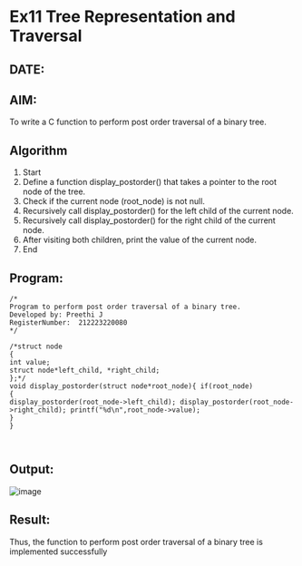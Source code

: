 # Ex11 Tree Representation and Traversal
## DATE:
## AIM:
To write a C function to perform post order traversal of a binary tree.

## Algorithm
1.	Start
2.	Define a function display_postorder() that takes a pointer to the root node of the tree.
3.	Check if the current node (root_node) is not null.
4.	Recursively call display_postorder() for the left child of the current node.
5.	Recursively call display_postorder() for the right child of the current node.
6.	After visiting both children, print the value of the current node.
7.	End
  

## Program:
```
/*
Program to perform post order traversal of a binary tree.
Developed by: Preethi J
RegisterNumber:  212223220080
*/
```

```
/*struct node
{
int value;
struct node*left_child, *right_child;
};*/
void display_postorder(struct node*root_node){ if(root_node)
{
display_postorder(root_node->left_child); display_postorder(root_node->right_child); printf("%d\n",root_node->value);
}
}
 


```

## Output:
![image](https://github.com/user-attachments/assets/4a496928-c8fe-4c50-9599-5fc8c99160fc)


## Result:
Thus, the function to perform post order traversal of a binary tree is implemented successfully
